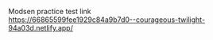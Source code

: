 Modsen practice test link  
https://66865599fee1929c84a9b7d0--courageous-twilight-94a03d.netlify.app/
